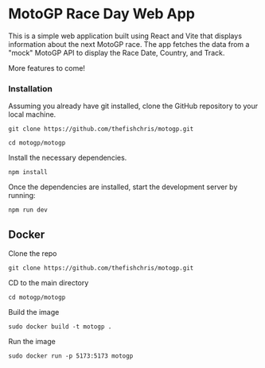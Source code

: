 # MotoGP Race Day Web App

This is a simple web application built using React and Vite that displays information about the next MotoGP race. The app fetches the data from a "mock" MotoGP API to display the Race Date, Country, and Track.

More features to come!


### Installation

Assuming you already have git installed, clone the GitHub repository to your local machine.

    git clone https://github.com/thefishchris/motogp.git
    
    cd motogp/motogp
    
Install the necessary dependencies.

    npm install

Once the dependencies are installed, start the development server by running:

    npm run dev


## Docker

Clone the repo

    git clone https://github.com/thefishchris/motogp.git

CD to the main directory

    cd motogp/motogp

Build the image
    
    sudo docker build -t motogp .

Run the image
    
    sudo docker run -p 5173:5173 motogp

